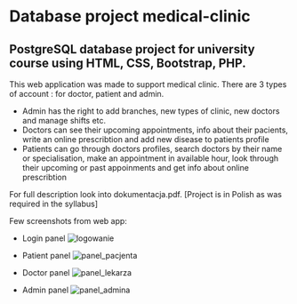 # Database project medical-clinic
## PostgreSQL database project for university course using HTML, CSS, Bootstrap, PHP.

This web application was made to support medical clinic. There are 3 types of account : for doctor, patient and admin.
* Admin has the right to add branches, new types of clinic, new doctors and manage shifts etc.
* Doctors can see their upcoming appointments, info about their pacients, write an online prescribtion and add new disease to patients profile
* Patients can go through doctors profiles, search doctors by their name or specialisation, make an appointment in available hour, look through their upcoming or past appoinments and get info about online prescribtion

For full description look into dokumentacja.pdf. [Project is in Polish as was required in the syllabus]

Few screenshots from web app:
* Login panel
![logowanie](https://user-images.githubusercontent.com/56655178/111551436-7eeda800-8780-11eb-88b5-d5468d4f9eec.png)

* Patient panel
![panel_pacjenta](https://user-images.githubusercontent.com/56655178/111551423-76956d00-8780-11eb-8d73-6dcc7e77e613.png)

* Doctor panel
![panel_lekarza](https://user-images.githubusercontent.com/56655178/111551441-81500200-8780-11eb-9414-64cef2e52a47.png)

* Admin panel
![panel_admina](https://user-images.githubusercontent.com/56655178/111551471-9593ff00-8780-11eb-9f4d-101a872e91b2.png)
